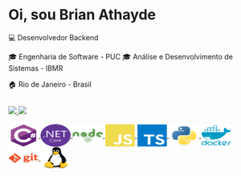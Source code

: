 # Oi, sou Brian Athayde

  
:computer: Desenvolvedor Backend

:mortar_board: Engenharia de Software - PUC
:mortar_board: Análise e Desenvolvimento de Sistemas - IBMR

:house: Rio de Janeiro - Brasil

##

<div style="display: inline_block">
  <a href="https://github.com/brianathayde">
  <img height="165em" src="https://github-readme-stats.vercel.app/api?username=brianathayde&show_icons=true&theme=radical&include_all_commits=true&count_private=true"/>
  <img height="165em" src="https://github-readme-stats.vercel.app/api/top-langs/?username=brianathayde&theme=radical&layout=compact"/>
</div>
  
<div style="display: inline_block" style="align=center" ><br>
  <img align="center" alt="C#" height="45" width="60" src="https://raw.githubusercontent.com/devicons/devicon/master/icons/csharp/csharp-original.svg">
  <img align="center" alt=".NET Core" height="45" width="60" src="https://raw.githubusercontent.com/devicons/devicon/master/icons/dotnetcore/dotnetcore-original.svg">
  <img align="center" alt="NodeJS" height="45" width="60" src="https://raw.githubusercontent.com/devicons/devicon/master/icons/nodejs/nodejs-plain-wordmark.svg">
  <img align="center" alt="JavaScript" height="45" width="60" src="https://raw.githubusercontent.com/devicons/devicon/master/icons/javascript/javascript-plain.svg">
  <img align="center" alt="TypeScript" height="45" width="60" src="https://raw.githubusercontent.com/devicons/devicon/master/icons/typescript/typescript-plain.svg">
  <img align="center" alt="Python" height="45" width="60" src="https://raw.githubusercontent.com/devicons/devicon/master/icons/python/python-original.svg">
  <img align="center" alt="ReactJS" height="45" width="60" src="https://raw.githubusercontent.com/devicons/devicon/master/icons/docker/docker-plain-wordmark.svg">
  <img align="center" alt="Git" height="45" width="60" src="https://raw.githubusercontent.com/devicons/devicon/master/icons/git/git-plain-wordmark.svg">
  <img align="center" alt="Linux" height="45" width="60" src="https://raw.githubusercontent.com/devicons/devicon/master/icons/linux/linux-original.svg">
</div>
